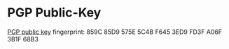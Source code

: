 # PGP Public-Key
[PGP public key](contato@privacymap.co.asc) fingerprint: 859C 85D9 575E 5C4B F645  3ED9 FD3F A06F 3B1F 68B3
